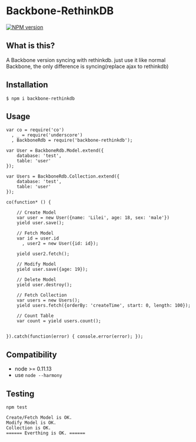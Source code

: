 Backbone-RethinkDB
===========================

[![NPM version][npm-image]][npm-url]

## What is this?
A Backbone version syncing with rethinkdb.
just use it like normal Backbone, the only difference is syncing(replace ajax to rethinkdb)

## Installation
```
$ npm i backbone-rethinkdb
```

## Usage

```
var co = require('co')
  , _ = require('underscore')
  , BackboneRdb = require('backbone-rethinkdb');

var User = BackboneRdb.Model.extend({
    database: 'test',
    table: 'user'
});

var Users = BackboneRdb.Collection.extend({
    database: 'test',
    table: 'user'
});

co(function* () {

    // Create Model
    var user = new User({name: 'Lilei', age: 18, sex: 'male'})
    yield user.save();

    // Fetch Model
    var id = user.id
      , user2 = new User({id: id});

    yield user2.fetch();

    // Modify Model
    yield user.save({age: 19});

    // Delete Model
    yield user.destroy();

    // Fetch Collection
    var users = new Users();
    yield users.fetch({orderBy: 'createTime', start: 0, length: 100});

    // Count Table
    var count = yield users.count();


}).catch(function(error) { console.error(error); });

```

## Compatibility
- node >= 0.11.13
- use `node --harmony`

## Testing
`npm test`

```
Create/Fetch Model is OK.
Modify Model is OK.
Collection is OK.
====== Everthing is OK. ======
```


[npm-image]: https://img.shields.io/npm/v/backbone-rethinkdb.svg?style=flat-square
[npm-url]: https://www.npmjs.com/package/backbone-rethinkdb
